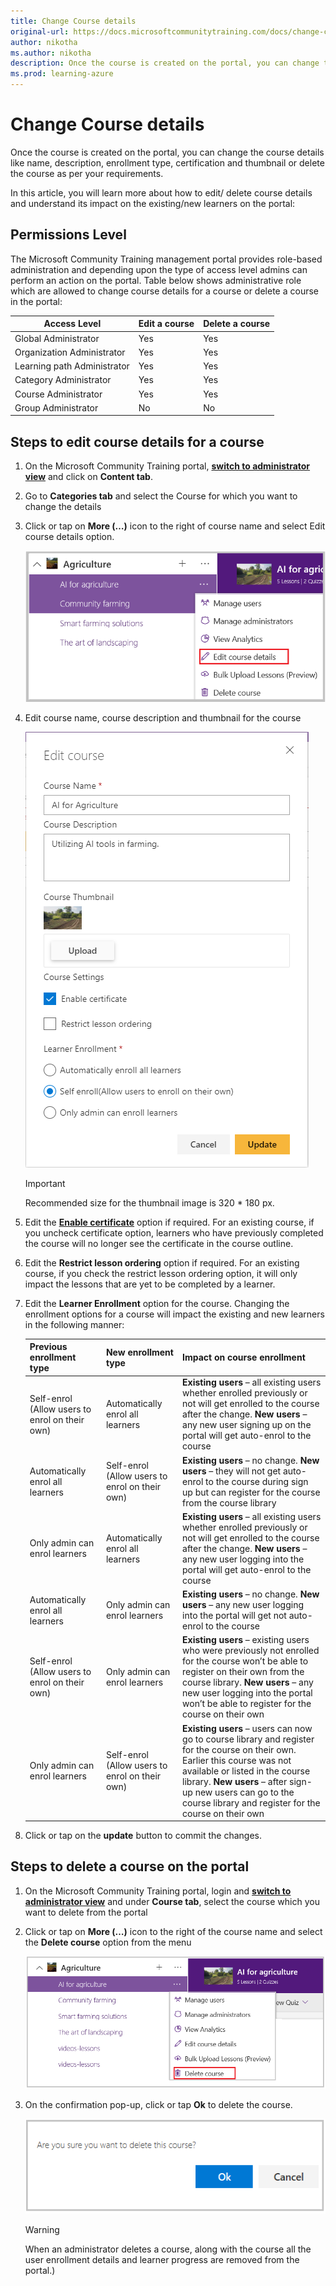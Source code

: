 ```yaml
---
title: Change Course details
original-url: https://docs.microsoftcommunitytraining.com/docs/change-course-details
author: nikotha
ms.author: nikotha
description: Once the course is created on the portal, you can change the course details like name, description, enrollment type, certification and thumbnail or delete the course as per your requirements.
ms.prod: learning-azure
---
```


# Change Course details

Once the course is created on the portal, you can change the course details like name, description, enrollment type, certification and thumbnail or delete the course as per your requirements.

In this article, you will learn more about how to edit/ delete course details and understand its impact on the existing/new learners on the portal:

## Permissions Level

The Microsoft Community Training management portal provides role-based administration and depending upon the type of access level admins can perform an action on the portal. Table below shows administrative role which are allowed to change course details for a course or delete a course in the portal:

| Access Level  | Edit a course | Delete a course |
| --- | --- | --- |
| Global Administrator | Yes | Yes |
| Organization Administrator | Yes | Yes |
| Learning path Administrator | Yes | Yes |
| Category Administrator | Yes | Yes |
| Course Administrator | Yes | Yes |
| Group Administrator | No | No |

## Steps to edit course details for a course

1. On the Microsoft Community Training portal, [**switch to administrator view**](../../../get-started/step-by-step-configuration-guide.md#step-2--switch-to-administrator-view-of-the-portal) and click on **Content tab**.

2. Go to **Categories tab** and select the Course for which you want to change the details

3. Click or tap on **More (…)** icon to the right of course name and select Edit course details option.

    ![Edit course details drop down](../../../media/Edit%20course%20details%20drop%20down.png)

4. Edit course name, course description and thumbnail for the course

    ![Edit course](../../../media/image%28254%29.png)

    > [!IMPORTANT]
    > Recommended size for the thumbnail image is 320 * 180 px.

5. Edit the **[Enable certificate](../../../settings/enable-course-level-certificate.md)** option if required. For an existing course, if you uncheck certificate option, learners who have previously completed the course will no longer see the certificate in the course outline.

6. Edit the **Restrict lesson ordering** option if required. For an existing course, if you check the restrict lesson ordering option, it will only impact the lessons that are yet to be completed by a learner.

7. Edit the **Learner Enrollment** option for the course. Changing the enrollment options  for a course will impact the existing and new learners in the following manner:

    | Previous enrollment type | New enrollment type | Impact on course enrollment |
    | --- | --- | --- |
    | Self-enrol (Allow users to enrol on their own) | Automatically enrol all learners | **Existing users** – all existing users whether enrolled previously or not will get enrolled to the course after the change. **New users** – any new user signing up on the portal will get auto-enrol to the course |
    | Automatically enrol all learners  | Self-enrol (Allow users to enrol on their own) | **Existing users** – no change. **New users** – they will not get auto-enrol to the course during sign up but can register for the course from the course library |
    | Only admin can enrol learners  | Automatically enrol all learners | **Existing users** – all existing users whether enrolled previously or not will get enrolled to the course after the change. **New users** – any new user logging into the portal will get auto-enrol to the course |
    | Automatically enrol all learners | Only admin can enrol learners | **Existing users** – no change. **New users** – any new user logging into the portal will get not auto-enrol to the course |
    | Self-enrol (Allow users to enrol on their own) | Only admin can enrol learners | **Existing users** – existing users who were previously not enrolled for the course won’t be able to register on their own from the course library. **New users** – any new user logging into the portal won’t be able to register for the course on their own |
    | Only admin can enrol learners | Self-enrol (Allow users to enrol on their own) | **Existing users** – users can now go to course library and register for the course on their own. Earlier this course was not available or listed in the course library. **New users** – after sign-up new users can go to the course library and register for the course on their own |

8. Click or tap on the **update** button to commit the changes.

## Steps to delete a course on the portal

1. On the Microsoft Community Training portal, login and [**switch to administrator view**](../../../get-started/step-by-step-configuration-guide.md#step-2--switch-to-administrator-view-of-the-portal) and under **Course tab**, select the course which you want to delete from the portal

2. Click or tap on **More (…)** icon to the right of the course name and select the **Delete course** option from the menu

    ![Delete course drop down](../../../media/Delete%20course%20drop%20down.png)

3. On the confirmation pop-up, click or tap **Ok** to delete the course.

    ![Delete a course](../../../media/Delete%20a%20course.png)

    > [!WARNING]
    > When an administrator deletes a course, along with the course all the user enrollment details and learner progress are removed from the portal.)

